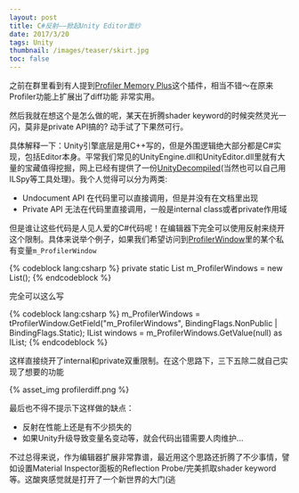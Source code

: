 ```yaml
---
layout: post
title: C#反射——掀起Unity Editor面纱
date: 2017/3/20
tags: Unity
thumbnail: /images/teaser/skirt.jpg
toc: false
---
```


之前在群里看到有人提到[Profiler Memory Plus](https://www.assetstore.unity3d.com/en/#!/content/28888)这个插件，相当不错～在原来Profiler功能上扩展出了diff功能 非常实用。

<!--more-->

然后我就在想这个是怎么做的呢，某天在折腾shader keyword的时候突然灵光一闪，莫非是private API搞的? 动手试了下果然可行。

具体解释一下：Unity引擎底层是用C++写的，但是外围逻辑绝大部分都是C#实现，包括Editor本身。平常我们常见的UnityEngine.dll和UnityEditor.dll里就有大量的宝藏值得挖掘，网上已经有提供了一份[UnityDecompiled](https://github.com/MattRix/UnityDecompiled)(当然也可以自己用ILSpy等工具处理)。我个人觉得可以分为两类: 

- Undocument API 在代码里可以直接调用，但是并没有在文档里出现
- Private API 无法在代码里直接调用，一般是internal class或者private作用域

但是谁让这些代码是人见人爱的C#代码呢！在编辑器下完全可以使用反射来绕开这个限制。具体来说举个例子，如果我们希望访问到[ProfilerWindow](https://github.com/MattRix/UnityDecompiled/blob/master/UnityEditor/UnityEditor/ProfilerWindow.cs#L138)里的某个私有变量`m_ProfilerWindow`

{% codeblock lang:csharp %}
private static List<ProfilerWindow> m_ProfilerWindows = new List<ProfilerWindow>();
{% endcodeblock %}

完全可以这么写

{% codeblock lang:csharp %}
m_ProfilerWindows = tProfilerWindow.GetField("m_ProfilerWindows", BindingFlags.NonPublic | BindingFlags.Static);
IList windows = m_ProfilerWindows.GetValue(null) as IList;
{% endcodeblock %}

这样直接绕开了internal和private双重限制。在这个思路下，三下五除二就自己实现了想要的功能

{% asset_img profilerdiff.png %}

最后也不得不提示下这样做的缺点：

- 反射在性能上还是有不少损失的
- 如果Unity升级导致变量名变动等，就会代码出错需要人肉维护...

不过总得来说，作为编辑器扩展非常靠谱，最近用这个思路还折腾了不少事情，譬如设置Material Inspector面板的Reflection Probe/完美抓取shader keyword等。这酸爽感觉就是打开了一个新世界的大门(逃 